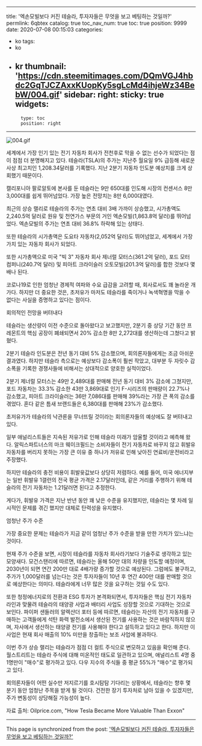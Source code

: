 
---
title: '엑손모빌보다 커진 테슬라, 투자자들은 무엇을 보고 베팅하는 것일까?'
permlink: 6qbtex
catalog: true
toc_nav_num: true
toc: true
position: 9999
date: 2020-07-08 00:15:03
categories:
- ko
tags:
- ko
- kr
thumbnail: 'https://cdn.steemitimages.com/DQmVGJ4hbdc2GqTJCZAxxKUopKy5sgLcMd4ihjeWz34BebW/004.gif'
sidebar:
    right:
        sticky: true
widgets:
    -
        type: toc
        position: right
---


![004.gif](https://cdn.steemitimages.com/DQmVGJ4hbdc2GqTJCZAxxKUopKy5sgLcMd4ihjeWz34BebW/004.gif)

세계에서 가장 인기 있는 전기 자동차 회사가 전천후로 막을 수 없는 선수가 되었다는 점이 점점 더 분명해지고 있다. 테슬라(TSLA)의 주가는 지난주 월요일 9% 급등해 새로운 사상 최고치인 1,208.34달러를 기록했다. 지난 2분기 자동차 인도분 예상치를 크게 상회했기 때문이다.

 

캘리포니아 팔로알토에 본사를 둔 테슬라는 9만 650대를 인도해 시장의 컨센서스 8만 3,000대를 쉽게 뛰어넘었다. 가장 높은 전망치는 8만 6,000대였다. 

 

최근의 상승 랠리로 테슬라의 주가는 연초 대비 3배 가까이 상승했고, 시가총액도 2,240.5억 달러로 원유 및 천연가스 부문의 거인 엑손모빌(1,863.8억 달러)를 뛰어넘었다. 엑손모빌의 주가는 연초 대비 36.8% 하락해 있는 상태다.

 

또한 테슬라의 시가총액은 도요타 자동차(2,052억 달러)도 뛰어넘었고, 세계에서 가장 가치 있는 자동차 회사가 되었다.

  

또한 시가총액으로 미국 "빅 3" 자동차 회사 제너럴 모터스(361.2억 달러), 포드 모터 컴퍼니(240.7억 달러) 및 피아트 크라이슬러 오토모빌(201.3억 달러)를 합한 것보다 몇 배나 된다.

 

코로나19로 인한 엄청난 경제적 여파와 수요 급감을 고려할 때, 회사로서도 꽤 놀라운 개가다. 하지만 더 중요한 것은, 초저유가 마저도 테슬라를 죽이거나 녹색혁명을 막을 수 없다는 사실을 증명하고 있다는 점이다.

 

회의적인 전망을 버텨내다

 

테슬라는 생산량이 이전 수준으로 돌아왔다고 보고했지만, 2분기 중 상당 기간 동안 프레몬트의 핵심 공장이 폐쇄되면서 20% 감소한 8만 2,272대를 생산하는데 그쳤다고 밝혔다.

 

2분기 테슬라 인도분은 전년 동기 대비 5% 감소했으며, 회의론자들에게는 조금 아쉬운 결과였다. 하지만 테슬라 측으로는 예상보다 감소폭이 훨씬 작았고, 대부분 두 자릿수 감소폭을 기록한 경쟁사들에 비해서는 상대적으로 양호한 실적이었다. 

 

2분기 제너럴 모터스는 49만 2,489대를 판매해 전년 동기 대비 3% 감소에 그쳤지만, 포드 자동차는 33.3% 감소한 43만 3,869대로 인기 F-시리즈의 판매량이 22.7%나 감소했고, 피아트 크라이슬러는 36만 7,086대를 판매해 39%라는 가장 큰 폭의 감소를 겪었다. 혼다 같은 틈새 브랜드들은 6,380대를 판매해 23%가 감소했다.

 

초저유가가 테슬라의 낙관론을 무너뜨릴 것이라는 회의론자들의 예상에도 잘 버텨내고 있다.

 

일부 애널리스트들은 지속된 저유가로 인해 테슬라 미래가 암울할 것이라고 예측해 왔다. 알릭스파트너스의 마크 웨이크필드는 소비자들이 전기 자동차로 바꾸지 않고 휘발유 자동차를 버리지 못하는 가장 큰 이유 중 하나가 저유로 인해 낮아진 연료비/운전비라고 주장했다.

 

하지만 테슬라의 충전 비용이 휘발윳값보다 상당히 저렴하다. 예를 들어, 미국 에너지부는 일반 휘발유 1갤런의 전국 평균 가격은 2.17달러인데, 같은 거리를 주행하기 위해 테슬라의 전기 자동차는 1.21달러면 된다고 추정한다.

 

게다가, 휘발유 가격은 지난 반년 동안 꽤 낮은 수준을 유지했지만, 테슬라는 몇 차례 일시적인 문제를 겪긴 했지만 대체로 탄력성을 유지했다.

 

엄청난 주가 수준

 

가장 중요한 문제는 테슬라가 지금 같이 엄청난 주가 수준을 받을 만한 가치가 있느냐는 것이다.

 

현재 주가 수준을 보면, 시장이 테슬라를 자동차 회사라기보다 기술주로 생각하고 있는 모양새다. 모건스탠리에 따르면, 테슬라는 올해 50만 대의 차량을 인도할 예정이며, 2030년이 되면 연간 200만 대로 4배가량 증가할 것으로 예상된다. 그럼에도 불구하고, 주가가 1,000달러를 넘는다는 것은 투자자들이 10년 후 연간 400만 대를 판매할 것으로 예상한다는 의미다. 테슬라에게 너무 많은 것을 요구하는 것일 수도 있다.

 

또한 청정에너지로의 전환과 ESG 투자가 본격화되면서, 투자자들은 핵심 전기 자동차 라인과 맞물려 테슬라의 태양광 사업과 배터리 사업도 성장할 것으로 기대하는 것으로 보인다. 파이퍼 샌들러의 알렉산더 포터 등에 따르면, 테슬라는 자산의 전기 자동차를 구매하는 고객들에게 석탄 화력 발전소에서 생산된 전기를 사용하는 것은 바람직하지 않으며, 자사에서 생산하는 태양광 전기를 사용해야 한다고 설득하고 있다고 한다. 하지만 이 사업은 현재 회사 매출의 10% 미만을 창출하는 보조 사업에 불과하다.

 

이번 주가 상승 랠리는 테슬라가 점점 더 컬트 주식으로 변모하고 있음을 확인해 준다. 월스트리트는 테슬라 주식에 대해 미온적인 태도로 일관하고 있으며, 애널리스트 4명 중 1명만이 "매수"로 평가하고 있다. 다우 지수의 주식들 중 평균 55%가 "매수"로 평가되고 있다.

 

회의론자들이 어떤 실수만 저지르기를 호시탐탐 기다리는 상황에서, 테슬라는 향후 몇 분기 동안 엄청난 주목을 받게 될 것이다. 건전한 장기 투자처로 남아 있을 수 있겠지만, 주가 변동성이 상당해질 가능성이 높다.

 

자료 출처: Oilprice.com, "How Tesla Became More Valuable Than Exxon"

- - -

This page is synchronized from the post: ['엑손모빌보다 커진 테슬라, 투자자들은 무엇을 보고 베팅하는 것일까?'](https://steemit.com/@pius.pius/6qbtex)

